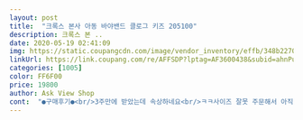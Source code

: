 ```yaml
---
layout: post 
title:  "크록스 본사 아동 바야밴드 클로그 키즈 205100" 
description: 크록스 본 ..
date: 2020-05-19 02:41:09 
img: https://static.coupangcdn.com/image/vendor_inventory/effb/348b22701436cb4521a69b780b0c44cb2f13947443a00058f2f5ea9f33b8.jpg 
linkUrl: https://link.coupang.com/re/AFFSDP?lptag=AF3600438&subid=ahnPublicAsk&pageKey=223097704&itemId=700324372&vendorItemId=70582421329&traceid=V0-113-241052a4dc9c902f 
categories: [1005] 
color: FF6F00 
price: 19800 
author: Ask View Shop 
cont:  "●구매후기●<br/>3주만에 받았는데 속상하네요<br/>ㅋㅋ사이즈 잘못 주문해서 아직 신발장에 모셔놨어요<br/>다른데서 바야밴드 c10 구매했더니 너무 커서 c9로 주문했는데 이건 작아요ㅜㅜ 딱 맞아서 신을수가 없어요ㅜㅜㅜㅜ<br/>신발은 너무 이뿌네요<br/>실측 16입니다 참고하세요<br/>운동화 210 신는데 내년까지 신으라고 j3를 샀더니 내년봄에나 신어아 할것 같아요.<br/><br/>작년에 신던 c8이랑 사이즈가 똑같아요ㅋㅋㅋㅋ<br/>3주만에 받았는데 속상하네요<br/>ㅋㅋ사이즈 잘못 주문해서 아직 신발장에 모셔놨어요<br/>다른데서 바야밴드 c10 구매했더니 너무 커서 c9로 주문했는데 이건 작아요ㅜㅜ 딱 맞아서 신을수가 없어요ㅜㅜㅜㅜ<br/>신발은 너무 이뿌네요<br/>실측 16입니다 참고하세요<br/>운동화 210 신는데 내년까지 신으라고 j3를 샀더니 내년봄에나 신어아 할것 같아요.<br/><br/>작년에 신던 c8이랑 사이즈가 똑같아요ㅋㅋㅋㅋ<br/>" 
---
```

